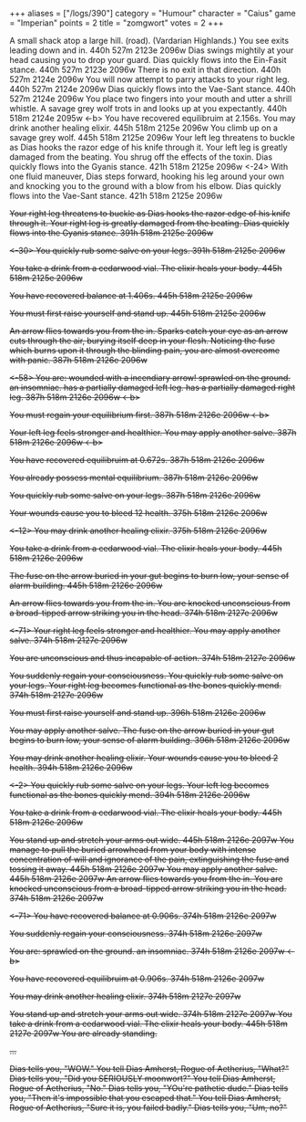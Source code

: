 +++
aliases = ["/logs/390"]
category = "Humour"
character = "Caius"
game = "Imperian"
points = 2
title = "zomgwort"
votes = 2
+++

A small shack atop a large hill. (road). (Vardarian Highlands.)
You see exits leading down and in.
440h 527m 2123e 2096w <eb> 
Dias swings mightily at your head causing you to drop your guard.
Dias quickly flows into the Ein-Fasit stance.
440h 527m 2123e 2096w <eb>
There is no exit in that direction.
440h 527m 2124e 2096w <eb>
You will now attempt to parry attacks to your right leg.
440h 527m 2124e 2096w <eb>
Dias quickly flows into the Vae-Sant stance.
440h 527m 2124e 2096w <eb>
You place two fingers into your mouth and utter a shrill whistle.
A savage grey wolf trots in and looks up at you expectantly.
440h 518m 2124e 2095w <-b>
You have recovered equilibruim at 2.156s.
You may drink another healing elixir.
445h 518m 2125e 2096w <eb> You climb up on a savage grey wolf.
445h 518m 2125e 2096w <e->
Your left leg threatens to buckle as Dias hooks the razor edge of his knife 
through it.
Your left leg is greatly damaged from the beating.
You shrug off the effects of the toxin.
Dias quickly flows into the Gyanis stance.
421h 518m 2125e 2096w <e-> <-24>
With one fluid maneuver, Dias steps forward, hooking his leg around your own 
and knocking you to the ground with a blow from his elbow.
Dias quickly flows into the Vae-Sant stance.
421h 518m 2125e 2096w <e-> <s> <p>
Your right leg threatens to buckle as Dias hooks the razor edge of his knife 
through it.
Your right leg is greatly damaged from the beating.
Dias quickly flows into the Gyanis stance.
391h 518m 2125e 2096w <e-> <s> <p><-30>
You quickly rub some salve on your legs.
391h 518m 2125e 2096w <e-> <s> <p>
You take a drink from a cedarwood vial.
The elixir heals your body.
445h 518m 2125e 2096w <e-> <s> <p>
You have recovered balance at 1.406s.
445h 518m 2125e 2096w <eb> <s> <p>
You must first raise yourself and stand up.
445h 518m 2125e 2096w <eb> <s> <p>
An arrow flies towards you from the in.
Sparks catch your eye as an arrow cuts through the air, burying itself deep in 
your flesh. Noticing the fuse which burns upon it through the blinding pain, 
you are almost overcome with panic.
387h 518m 2126e 2096w <eb> <s> <p><-58>
You are:
wounded with a incendiary arrow!
sprawled on the ground.
an insomniac.
has a partially damaged left leg.
has a partially damaged right leg.
387h 518m 2126e 2096w <-b> <s> <p>
You must regain your equilibrium first.
387h 518m 2126e 2096w <-b> <s> <p>
Your left leg feels stronger and healthier.
You may apply another salve.
387h 518m 2126e 2096w <-b> <p>
You have recovered equilibruim at 0.672s.
387h 518m 2126e 2096w <eb> <s> <p>
You already possess mental equilibrium.
387h 518m 2126e 2096w <eb> <s> <p>
You quickly rub some salve on your legs.
387h 518m 2126e 2096w <eb> <s> <p>
Your wounds cause you to bleed 12 health.
375h 518m 2126e 2096w <eb> <s> <p><-12> 
You may drink another healing elixir.
375h 518m 2126e 2096w <eb> <s> <p>
You take a drink from a cedarwood vial.
The elixir heals your body.
445h 518m 2126e 2096w <eb> <s> <p>
The fuse on the arrow buried in your gut begins to burn low, your sense of 
alarm building.
445h 518m 2126e 2096w <eb> <s> <p>
An arrow flies towards you from the in.
You are knocked unconscious from a broad-tipped arrow striking you in the head.
374h 518m 2127e 2096w <eb> <s> <p><-71> 
Your right leg feels stronger and healthier.
You may apply another salve.
374h 518m 2127e 2096w <eb> <p>
You are unconscious and thus incapable of action.
374h 518m 2127e 2096w <eb> <s> <p>
You suddenly regain your consciousness.
You quickly rub some salve on your legs.
Your right leg becomes functional as the bones quickly mend.
374h 518m 2127e 2096w <eb> <s> <p>
You must first raise yourself and stand up.
396h 518m 2126e 2096w <eb> <s> <p>
You may apply another salve.
The fuse on the arrow buried in your gut begins to burn low, your sense of 
alarm building.
396h 518m 2126e 2096w <eb> <p>
You may drink another healing elixir.
Your wounds cause you to bleed 2 health.
394h 518m 2126e 2096w <eb> <s> <p><-2>
You quickly rub some salve on your legs.
Your left leg becomes functional as the bones quickly mend.
394h 518m 2126e 2096w <eb> <s> <p>
You take a drink from a cedarwood vial.
The elixir heals your body.
445h 518m 2126e 2096w <eb> <s> <p>
You stand up and stretch your arms out wide.
445h 518m 2126e 2097w <eb> <s> 
You manage to pull the buried arrowhead from your body with intense 
concentration of will and ignorance of the pain, extinguishing the fuse and 
tossing it away.
445h 518m 2126e 2097w <e-> <s> 
You may apply another salve.
445h 518m 2126e 2097w <e-> 
An arrow flies towards you from the in.
You are knocked unconscious from a broad-tipped arrow striking you in the head.
374h 518m 2126e 2097w <e-> <p><-71> 
You have recovered balance at 0.906s.
374h 518m 2126e 2097w <eb> <p>
You suddenly regain your consciousness.
374h 518m 2126e 2097w <eb> <p>
You are:
sprawled on the ground.
an insomniac.
374h 518m 2126e 2097w <-b> <p>
You have recovered equilibruim at 0.906s.
374h 518m 2126e 2097w <eb> <p>
You may drink another healing elixir.
374h 518m 2127e 2097w <eb> <p>
You stand up and stretch your arms out wide.
374h 518m 2127e 2097w <eb> 
You take a drink from a cedarwood vial.
The elixir heals your body.
445h 518m 2127e 2097w <eb> 
You are already standing.

...

Dias tells you, "WOW."
You tell Dias Amherst, Rogue of Aetherius, "What?"
Dias tells you, "Did you SERIOUSLY moonwort?"
You tell Dias Amherst, Rogue of Aetherius, "No."
Dias tells you, "YOu're pathetic dude."
Dias tells you, "Then it's impossible that you escaped that."
You tell Dias Amherst, Rogue of Aetherius, "Sure it is, you failed badly."
Dias tells you, "Um, no?"